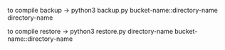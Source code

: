 to compile backup ->
python3 backup.py bucket-name::directory-name directory-name

to compile restore ->
python3 restore.py directory-name bucket-name::directory-name
